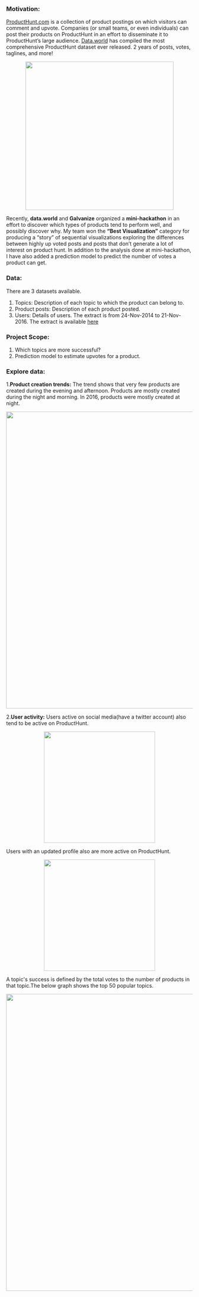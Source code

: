### Motivation:

[ProductHunt.com](https://www.producthunt.com) is a collection of product postings on which visitors can comment and upvote. Companies (or small teams, or even individuals) can post their products on ProductHunt in an effort to disseminate it to ProductHunt’s large audience.
[Data.world](https://data.world) has compiled the most comprehensive ProductHunt dataset ever released. 2 years of posts, votes, taglines, and more!

<p align="center">
  <img src="https://cloud.githubusercontent.com/assets/10040565/23584466/25dfb448-0128-11e7-9d8e-02e0abef4636.png" width="400"/>
</p>

Recently, **data.world** and **Galvanize** organized a **mini-hackathon** in an effort to discover which types of products tend to perform well, and possibly discover why. My team won the **“Best Visualization”** category for producing a “story” of
sequential visualizations exploring the differences between highly up voted posts and posts that don’t generate a lot of interest on product hunt.
In addition to the analysis done at mini-hackathon, I have also added a prediction model to predict the number of votes a product can get.

### Data:
There are 3 datasets available.
1. Topics: Description of each topic to which the product can belong to.
2. Product posts: Description of each product posted.
3. Users: Details of users.
The extract is from 24-Nov-2014 to 21-Nov-2016.
The extract is available [here](https://data.world/producthunt/product-hunt-research)


### Project Scope:
1. Which topics are more successful?
2. Prediction model to estimate upvotes for a product.


### Explore data:
1.**Product creation trends:**
The trend shows that very few products are created during the evening and afternoon. Products are mostly
created during the night and morning. In 2016, products were mostly created at night.

<p align="center">
  <img src="https://cloud.githubusercontent.com/assets/10040565/23671870/6dfbb388-0332-11e7-97c6-4b2674fbbdee.png" width="800"/>
</p>

2.**User activity:**
Users active on social media(have a twitter account) also tend to be active on ProductHunt.

<p align="center">
  <img src="https://cloud.githubusercontent.com/assets/10040565/23676863/a7ad1750-0343-11e7-94e1-99fa1e38b86f.png" width="300"/>
</p>

Users with an updated profile also are more active on ProductHunt.

<p align="center">
  <img src="https://cloud.githubusercontent.com/assets/10040565/23676867/aa17feba-0343-11e7-8e16-d7cb56eb5ee1.png" width="300"/>
</p>





A topic's success is defined by the total votes to the number of products in that topic.The below graph shows the top 50 popular topics.

<p align="center">
  <img src="https://cloud.githubusercontent.com/assets/10040565/23585364/8bfea530-0142-11e7-849b-ebb558244879.png" width="800"/>
</p>
